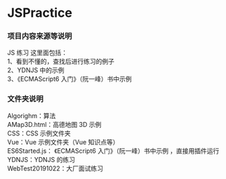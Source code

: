 # JSPractice

### 项目内容来源等说明

JS 练习
这里面包括：  
1、看到不懂的，查找后进行练习的例子  
2、YDNJS 中的示例  
3、《ECMAScript6 入门》（阮一峰）书中示例

### 文件夹说明

Algorighm：算法  
AMap3D.html：高德地图 3D 示例  
CSS：CSS 示例文件夹  
Vue：Vue 示例文件夹（Vue 知识点等）  
ES6Started.js： 《ECMAScript6 入门》（阮一峰）书中示例 ，直接用插件运行  
YDNJS：YDNJS 的练习  
WebTest20191022：大厂面试练习
